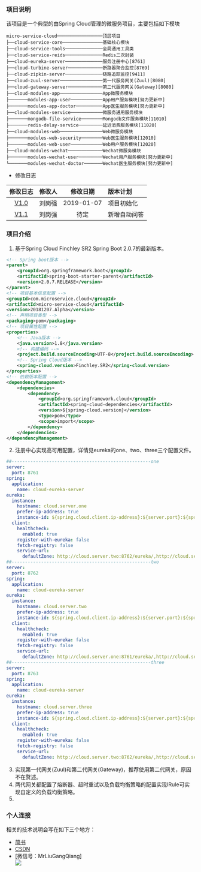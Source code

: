 ### 项目说明
该项目是一个典型的由Spring Cloud管理的微服务项目，主要包括如下模块
```
micro-service-cloud─────────────────顶层项目
├──cloud-service-core───────────────基础核心模块
├──cloud-service-tools──────────────全局通用工具类
├──cloud-service-reids──────────────Redis二次封装
├──cloud-eureka-server──────────────服务注册中心[8761]
├──cloud-turbine-server─────────────断路器聚合监控[8769]
├──cloud-zipkin-server──────────────链路追踪监控[9411]
├──cloud-zuul-server────────────────第一代服务网关(Zuul)[8080]
├──cloud-gateway-server─────────────第二代服务网关(Gateway)[8080]
├──cloud-modules-app────────────────App微服务模块
├───────modules-app-user────────────App用户服务模块[努力更新中]
├───────modules-app-doctor──────────App医生服务模块[努力更新中]
├──cloud-modules-service────────────微服务通用服务模块
├───────mongodb-file-service────────Mongodb文件服务模块[11010]
├───────redis-delay-service─────────延迟消费服务模块[11020]
├──cloud-modules-web────────────────Web微服务模块
├───────modules-web-security────────Web医生服务模块[12010]
├───────modules-web-user────────────Web用户服务模块[12020]
├──cloud-modules-wechat─────────────Wechat微服务模块
├───────modules-wechat-user─────────Wechat用户服务模块[努力更新中]
└───────modules-wechat-doctor───────Wechat医生服务模块[努力更新中]
 ```
  
* 修改日志

|修改日志|修改人|修改日期|版本计划|
|:----:|:----|:----:|:---|
|[V1.0](https://github.com/MrLiuGangQiang/micro-service-cloud/blob/master/README.md)|刘岗强|2019-01-07 |项目初始化|
|[V1.1](https://github.com/MrLiuGangQiang/micro-service-cloud/blob/master/README.md)|刘岗强|待定|新增自动问答|

### 项目介绍
1. 基于Spring Cloud Finchley SR2 Spring Boot 2.0.7的最新版本。
```xml
<!-- Spring boot版本 -->
<parent>
	<groupId>org.springframework.boot</groupId>
	<artifactId>spring-boot-starter-parent</artifactId>
	<version>2.0.7.RELEASE</version>
</parent>
<!-- 项目基本信息配置 -->
<groupId>com.microservice.cloud</groupId>
<artifactId>micro-service-cloud</artifactId>
<version>20181207.Alpha</version>
<!-- 声明项目类型 -->
<packaging>pom</packaging>
<!-- 项目属性配置 -->
<properties>
	<!-- Java版本 -->
	<java.version>1.8</java.version>
	<!-- 构建编码 -->
	<project.build.sourceEncoding>UTF-8</project.build.sourceEncoding>
	<!-- Spring Cloud版本 -->
	<spring-cloud.version>Finchley.SR2</spring-cloud.version>
</properties>
<!-- 依赖版本配置 -->
<dependencyManagement>
	<dependencies>
		<dependency>
			<groupId>org.springframework.cloud</groupId>
			<artifactId>spring-cloud-dependencies</artifactId>
			<version>${spring-cloud.version}</version>
			<type>pom</type>
			<scope>import</scope>
		</dependency>
	</dependencies>
</dependencyManagement>
```
2. 注册中心实现高可用配置，详情见eureka的one、two、three三个配置文件。
```yml
##----------------------------------------------------one
server:
  port: 8761
spring:
  application:
    name: cloud-eureka-server
eureka:
  instance:
    hostname: cloud.server.one
    prefer-ip-address: true
    instance-id: ${spring.cloud.client.ip-address}:${server.port}:${spring.application.name}
  client:
    healthcheck:
      enabled: true
    register-with-eureka: false
    fetch-registry: false
    service-url:
      defaultZone: http://cloud.server.two:8762/eureka/,http://cloud.server.three:8763/eureka/
##----------------------------------------------------two
server:
  port: 8762
spring:
  application:
    name: cloud-eureka-server
eureka:
  instance:
    hostname: cloud.server.two
    prefer-ip-address: true
    instance-id: ${spring.cloud.client.ip-address}:${server.port}:${spring.application.name}
  client:
    healthcheck:
      enabled: true
    register-with-eureka: false
    fetch-registry: false
    service-url:
      defaultZone: http://cloud.server.one:8761/eureka/,http://cloud.server.three:8763/eureka/
##----------------------------------------------------three
server:
  port: 8763
spring:
  application:
    name: cloud-eureka-server
eureka:
  instance:
    hostname: cloud.server.three
    prefer-ip-address: true
    instance-id: ${spring.cloud.client.ip-address}:${server.port}:${spring.application.name}
  client:
    healthcheck:
      enabled: true
    register-with-eureka: false
    fetch-registry: false
    service-url:
      defaultZone: http://cloud.server.two:8762/eureka/,http://cloud.server.one:8761/eureka/
```
3. 实现第一代网关(Zuul)和第二代网关(Gateway)，推荐使用第二代网关，原因不在赘述。
4. 两代网关都配置了熔断器、超时重试以及负载均衡策略的配置实现IRule可实现自定义的负载均衡策略。
5. 

### 个人连接
相关的技术说明会写在如下三个地方：
* [简书](https://www.jianshu.com/u/3642563a4185)
* [CSDN](https://blog.csdn.net/u010175879)
* [微信号：MrLiuGangQiang]<br>
![](https://github.com/MrLiuGangQiang/img/blob/master/user/%E5%BE%AE%E4%BF%A1%E4%BA%8C%E7%BB%B4%E7%A0%81.jpg)
